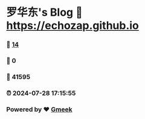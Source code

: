 # 罗华东's Blog :link: https://echozap.github.io 
### :page_facing_up: [14](https://echozap.github.io/tag.html) 
### :speech_balloon: 0 
### :hibiscus: 41595 
### :alarm_clock: 2024-07-28 17:15:55 
### Powered by :heart: [Gmeek](https://github.com/Meekdai/Gmeek)
